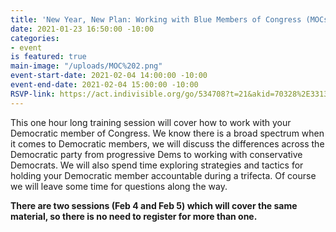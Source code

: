 ```yaml
---
title: 'New Year, New Plan: Working with Blue Members of Congress (MOCs) - Feb 4'
date: 2021-01-23 16:50:00 -10:00
categories:
- event
is featured: true
main-image: "/uploads/MOC%202.png"
event-start-date: 2021-02-04 14:00:00 -10:00
event-end-date: 2021-02-04 15:00:00 -10:00
RSVP-link: https://act.indivisible.org/go/534708?t=21&akid=70328%2E331331%2Ei6h_4o
---
```


This one hour long training session will cover how to work with your Democratic member of Congress. We know there is a broad spectrum when it comes to Democratic members, we will discuss the differences across the Democratic party from progressive Dems to working with conservative Democrats. We will also spend time exploring strategies and tactics for holding your Democratic member accountable during a trifecta. Of course we will leave some time for questions along the way.

**There are two sessions (Feb 4 and Feb 5) which will cover the same material, so there is no need to register for more than one.**
